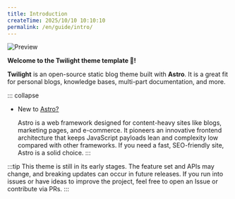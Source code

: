 ```yaml
---
title: Introduction
createTime: 2025/10/10 10:10:10
permalink: /en/guide/intro/
---
```



![Preview](/image.jpg)

**Welcome to the Twilight theme template 👏!**  

**Twilight** is an open-source static blog theme built with **Astro**. It is a great fit for personal blogs, knowledge bases, multi-part documentation, and more.

<LinkCard title="👉 Star the project on GitHub" href="https://github.com/Spr-Aachen/Twilight">
</LinkCard>


::: collapse
- New to [Astro?](https://astro.build)

    Astro is a web framework designed for content-heavy sites like blogs, marketing pages, and e-commerce. It pioneers an innovative frontend architecture that keeps JavaScript payloads lean and complexity low compared with other frameworks. If you need a fast, SEO-friendly site, Astro is a solid choice.
:::


:::tip
This theme is still in its early stages. The feature set and APIs may change, and breaking updates can occur in future releases. If you run into issues or have ideas to improve the project, feel free to open an Issue or contribute via PRs.
:::

